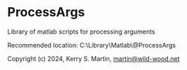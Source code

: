# ProcessArgs
Library of matlab scripts for processing arguments

Recommended location: C:\\Library\\Matlab\\@ProcessArgs

Copyright (c) 2024, Kerry S. Martin, martin@wild-wood.net